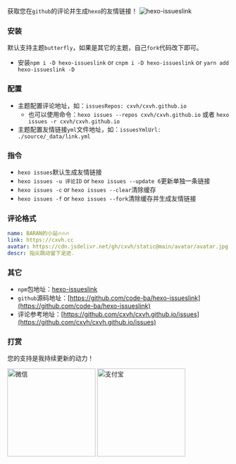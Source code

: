 获取您在`github`的评论并生成`hexo`的友情链接！
![hexo-issueslink](https://img.shields.io/github/forks/code-ba/hexo-issueslink?label=Fork&style=social)

### 安装
默认支持主题`butterfly`，如果是其它的主题，自己`fork`代码改下即可。
- 安装`npm i -D hexo-issueslink` or `cnpm i -D hexo-issueslink` or `yarn add hexo-issueslink -D`

### 配置
- 主题配置评论地址，如：`issuesRepos: cxvh/cxvh.github.io`
  - 也可以使用命令：`hexo issues --repos cxvh/cxvh.github.io` 或者 `hexo issues -r cxvh/cxvh.github.io`
- 主题配置友情链接`yml`文件地址，如：`issuesYmlUrl: ./source/_data/link.yml`

### 指令
- `hexo issues`默认生成友情链接
- `hexo issues -u 评论ID` or `hexo issues --update 6`更新单独一条链接
- `hexo issues -c` or `hexo issues --clear`清除缓存
- `hexo issues -f` or `hexo issues --fork`清除缓存并生成友情链接

### 评论格式
```yml
name: BARAN的小站🔥🔥🔥
link: https://cxvh.cc
avatar: https://cdn.jsdelivr.net/gh/cxvh/static@main/avatar/avatar.jpg
descr: 指尖跳动留下足迹.
```

### 其它
- `npm`包地址：[hexo-issueslink](https://www.npmjs.com/package/hexo-issueslink)
- `github`源码地址：[https://github.com/code-ba/hexo-issueslink](https://github.com/code-ba/hexo-issueslink)
- 评论参考地址：[https://github.com/cxvh/cxvh.github.io/issues](https://github.com/cxvh/cxvh.github.io/issues)

### 打赏
您的支持是我持续更新的动力！

<img src="https://cdn.jsdelivr.net/gh/cxvh/static@main/img/20210218193037.png" width="200" height="200" alt="微信">
<img src="https://cdn.jsdelivr.net/gh/cxvh/static@main/img/20210218192738.jpg" width="200" height="200" alt="支付宝">

